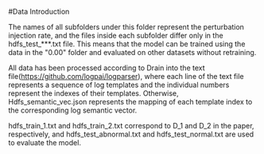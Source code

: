 #Data Introduction

The names of all subfolders under this folder represent the perturbation injection rate, and the files inside each subfolder differ only in the hdfs_test_***.txt file. This means that the model can be trained using the data in the "0.00" folder and evaluated on other datasets without retraining. 

All data has been processed according to Drain into the text file(https://github.com/logpai/logparser), where each line of the text file represents a sequence of log templates and the individual numbers represent the indexes of their templates. Otherwise, Hdfs_semantic_vec.json represents the mapping of each template index to the corresponding log semantic vector.

hdfs_train_1.txt and hdfs_train_2.txt correspond to D_1 and D_2 in the paper, respectively, and hdfs_test_abnormal.txt and hdfs_test_normal.txt are used to evaluate the model.
